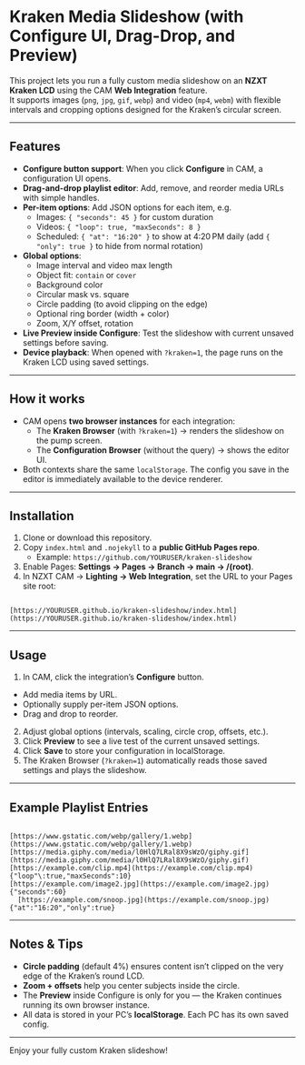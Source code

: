 # Kraken Media Slideshow (with Configure UI, Drag-Drop, and Preview)

This project lets you run a fully custom media slideshow on an **NZXT Kraken LCD** using the CAM **Web Integration** feature.  
It supports images (`png`, `jpg`, `gif`, `webp`) and video (`mp4`, `webm`) with flexible intervals and cropping options designed for the Kraken’s circular screen.

---

## Features
- **Configure button support**: When you click **Configure** in CAM, a configuration UI opens.
- **Drag-and-drop playlist editor**: Add, remove, and reorder media URLs with simple handles.
- **Per-item options**: Add JSON options for each item, e.g.
    - Images: `{ "seconds": 45 }` for custom duration
    - Videos: `{ "loop": true, "maxSeconds": 8 }`
    - Scheduled: `{ "at": "16:20" }` to show at 4:20 PM daily (add `{ "only": true }` to hide from normal rotation)
- **Global options**:
  - Image interval and video max length
  - Object fit: `contain` or `cover`
  - Background color
  - Circular mask vs. square
  - Circle padding (to avoid clipping on the edge)
  - Optional ring border (width + color)
  - Zoom, X/Y offset, rotation
- **Live Preview inside Configure**: Test the slideshow with current unsaved settings before saving.
- **Device playback**: When opened with `?kraken=1`, the page runs on the Kraken LCD using saved settings.

---

## How it works
- CAM opens **two browser instances** for each integration:
  - The **Kraken Browser** (with `?kraken=1`) → renders the slideshow on the pump screen.
  - The **Configuration Browser** (without the query) → shows the editor UI.
- Both contexts share the same `localStorage`. The config you save in the editor is immediately available to the device renderer.

---

## Installation
1. Clone or download this repository.
2. Copy `index.html` and `.nojekyll` to a **public GitHub Pages repo**.  
   - Example: `https://github.com/YOURUSER/kraken-slideshow`
3. Enable Pages: **Settings → Pages → Branch → main → /(root)**.
4. In NZXT CAM → **Lighting → Web Integration**, set the URL to your Pages site root:  
```

[https://YOURUSER.github.io/kraken-slideshow/index.html](https://YOURUSER.github.io/kraken-slideshow/index.html)

```

---

## Usage
1. In CAM, click the integration’s **Configure** button.  
- Add media items by URL.  
- Optionally supply per-item JSON options.  
- Drag and drop to reorder.
2. Adjust global options (intervals, scaling, circle crop, offsets, etc.).
3. Click **Preview** to see a live test of the current unsaved settings.
4. Click **Save** to store your configuration in localStorage.
5. The Kraken Browser (`?kraken=1`) automatically reads those saved settings and plays the slideshow.

---

## Example Playlist Entries
```

[https://www.gstatic.com/webp/gallery/1.webp](https://www.gstatic.com/webp/gallery/1.webp)
[https://media.giphy.com/media/l0HlQ7LRal8X9sWzO/giphy.gif](https://media.giphy.com/media/l0HlQ7LRal8X9sWzO/giphy.gif)
[https://example.com/clip.mp4](https://example.com/clip.mp4) {"loop"\:true,"maxSeconds":10}
[https://example.com/image2.jpg](https://example.com/image2.jpg) {"seconds":60}
  [https://example.com/snoop.jpg](https://example.com/snoop.jpg) {"at":"16:20","only":true}

```

---

## Notes & Tips
- **Circle padding** (default 4%) ensures content isn’t clipped on the very edge of the Kraken’s round LCD.
- **Zoom + offsets** help you center subjects inside the circle.
- The **Preview** inside Configure is only for you — the Kraken continues running its own browser instance.
- All data is stored in your PC’s **localStorage**. Each PC has its own saved config.

---

Enjoy your fully custom Kraken slideshow!

